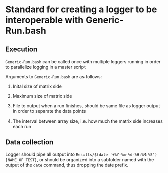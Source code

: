 # Standard for creating a logger to be interoperable with Generic-Run.bash

## Execution 

`Generic-Run.bash` can be called once with multiple loggers running in order to parallelize logging in a master script

Arguments to `Generic-Run.bash` are as follows:
1. Inital size of matrix side

2. Maximum size of matrix side

3. File to output when a run finishes, should be same file as logger output in order to separate the data points

4. The interval between array size, i.e. how much the matrix side increases each run

## Data collection

Logger should pipe all output into `Results/$(date '+%Y-%m-%d-%H:%M:%S')[NAME_OF_TEST]`, or should be organized into a subfolder named with the output of the `date` command, thus dropping the date prefix.
